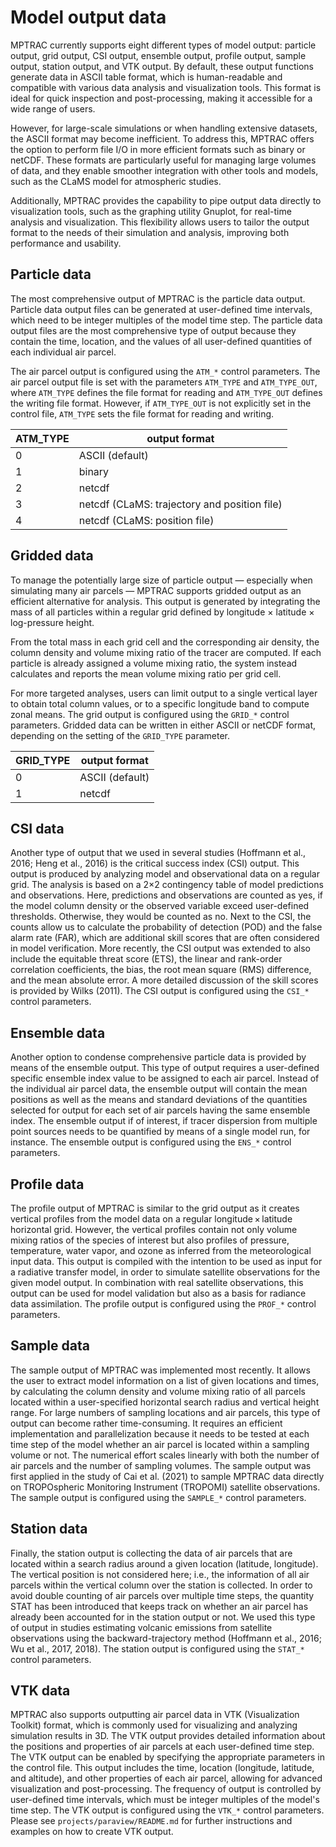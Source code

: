 # Model output data

MPTRAC currently supports eight different types of model output:
particle output, grid output, CSI output, ensemble output, profile
output, sample output, station output, and VTK output. By default,
these output functions generate data in ASCII table format, which is
human-readable and compatible with various data analysis and
visualization tools. This format is ideal for quick inspection and
post-processing, making it accessible for a wide range of users.

However, for large-scale simulations or when handling extensive
datasets, the ASCII format may become inefficient. To address this,
MPTRAC offers the option to perform file I/O in more efficient formats
such as binary or netCDF. These formats are particularly useful for
managing large volumes of data, and they enable smoother integration
with other tools and models, such as the CLaMS model for atmospheric
studies.

Additionally, MPTRAC provides the capability to pipe output data
directly to visualization tools, such as the graphing utility Gnuplot,
for real-time analysis and visualization. This flexibility allows
users to tailor the output format to the needs of their simulation and
analysis, improving both performance and usability.

## Particle data

The most comprehensive output of MPTRAC is the particle data
output. Particle data output files can be generated at user-defined
time intervals, which need to be integer multiples of the model time
step. The particle data output files are the most comprehensive type
of output because they contain the time, location, and the values of
all user-defined quantities of each individual air parcel.

The air parcel output is configured using the `ATM_*` control
parameters. The air parcel output file is set with the parameters
`ATM_TYPE` and `ATM_TYPE_OUT`, where `ATM_TYPE` defines the file
format for reading and `ATM_TYPE_OUT` defines the writing file
format. However, if `ATM_TYPE_OUT` is not explicitly set in the
control file, `ATM_TYPE` sets the file format for reading and writing.

| ATM_TYPE | output format                                |
|----------|----------------------------------------------|
| 0        | ASCII (default)                              |
| 1        | binary                                       |
| 2        | netcdf                                       |
| 3        | netcdf (CLaMS: trajectory and position file) |
| 4        | netcdf (CLaMS: position file)                |

## Gridded data

To manage the potentially large size of particle output — especially
when simulating many air parcels — MPTRAC supports gridded output as
an efficient alternative for analysis. This output is generated by
integrating the mass of all particles within a regular grid defined by
longitude × latitude × log-pressure height.

From the total mass in each grid cell and the corresponding air
density, the column density and volume mixing ratio of the tracer are
computed. If each particle is already assigned a volume mixing ratio,
the system instead calculates and reports the mean volume mixing ratio
per grid cell.

For more targeted analyses, users can limit output to a single
vertical layer to obtain total column values, or to a specific
longitude band to compute zonal means. The grid output is configured
using the `GRID_*` control parameters.  Gridded data can be written in
either ASCII or netCDF format, depending on the setting of the
`GRID_TYPE` parameter.

| GRID_TYPE | output format   |
|-----------|-----------------|
| 0         | ASCII (default) |
| 1         | netcdf          |

## CSI data

Another type of output that we used in several studies (Hoffmann et
al., 2016; Heng et al., 2016) is the critical success index (CSI)
output. This output is produced by analyzing model and observational
data on a regular grid. The analysis is based on a 2×2 contingency
table of model predictions and observations. Here, predictions and
observations are counted as yes, if the model column density or the
observed variable exceed user-defined thresholds. Otherwise, they
would be counted as no. Next to the CSI, the counts allow us to
calculate the probability of detection (POD) and the false alarm rate
(FAR), which are additional skill scores that are often considered in
model verification. More recently, the CSI output was extended to also
include the equitable threat score (ETS), the linear and rank-order
correlation coefficients, the bias, the root mean square (RMS)
difference, and the mean absolute error. A more detailed discussion of
the skill scores is provided by Wilks (2011). The CSI output is
configured using the `CSI_*` control parameters.

## Ensemble data

Another option to condense comprehensive particle data is provided by
means of the ensemble output. This type of output requires a
user-defined specific ensemble index value to be assigned to each air
parcel. Instead of the individual air parcel data, the ensemble output
will contain the mean positions as well as the means and standard
deviations of the quantities selected for output for each set of air
parcels having the same ensemble index. The ensemble output if of
interest, if tracer dispersion from multiple point sources needs to be
quantified by means of a single model run, for instance. The ensemble
output is configured using the `ENS_*` control parameters.

## Profile data

The profile output of MPTRAC is similar to the grid output as it
creates vertical profiles from the model data on a regular
longitude × latitude horizontal grid. However, the vertical profiles
contain not only volume mixing ratios of the species of interest but
also profiles of pressure, temperature, water vapor, and ozone as
inferred from the meteorological input data. This output is compiled
with the intention to be used as input for a radiative transfer model,
in order to simulate satellite observations for the given model
output. In combination with real satellite observations, this output
can be used for model validation but also as a basis for radiance data
assimilation. The profile output is configured using the `PROF_*`
control parameters.

## Sample data

The sample output of MPTRAC was implemented most recently. It allows
the user to extract model information on a list of given locations and
times, by calculating the column density and volume mixing ratio of
all parcels located within a user-specified horizontal search radius
and vertical height range. For large numbers of sampling locations and
air parcels, this type of output can become rather time-consuming. It
requires an efficient implementation and parallelization because it
needs to be tested at each time step of the model whether an air
parcel is located within a sampling volume or not. The numerical
effort scales linearly with both the number of air parcels and the
number of sampling volumes. The sample output was first applied in the
study of Cai et al. (2021) to sample MPTRAC data directly on
TROPOspheric Monitoring Instrument (TROPOMI) satellite
observations. The sample output is configured using the `SAMPLE_*`
control parameters.

## Station data

Finally, the station output is collecting the data of air parcels that
are located within a search radius around a given location (latitude,
longitude). The vertical position is not considered here; i.e., the
information of all air parcels within the vertical column over the
station is collected. In order to avoid double counting of air parcels
over multiple time steps, the quantity STAT has been introduced that
keeps track on whether an air parcel has already been accounted for in
the station output or not. We used this type of output in studies
estimating volcanic emissions from satellite observations using the
backward-trajectory method (Hoffmann et al., 2016; Wu et al., 2017,
2018). The station output is configured using the `STAT_*` control
parameters.

## VTK data

MPTRAC also supports outputting air parcel data in VTK (Visualization
Toolkit) format, which is commonly used for visualizing and analyzing
simulation results in 3D. The VTK output provides detailed information
about the positions and properties of air parcels at each user-defined
time step. The VTK output can be enabled by specifying the appropriate
parameters in the control file. This output includes the time,
location (longitude, latitude, and altitude), and other properties of
each air parcel, allowing for advanced visualization and
post-processing. The frequency of output is controlled by user-defined
time intervals, which must be integer multiples of the model's time
step. The VTK output is configured using the `VTK_*` control
parameters. Please see `projects/paraview/README.md` for further
instructions and examples on how to create VTK output.
